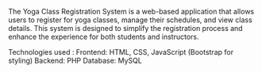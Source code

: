 The Yoga Class Registration System is a web-based application that allows users to register for yoga classes, manage their schedules, and view class details. This system is designed to simplify the registration process and enhance the experience for both students and instructors.

Technologies used :
Frontend: HTML, CSS, JavaScript (Bootstrap for styling)
Backend: PHP
Database: MySQL

